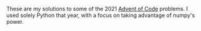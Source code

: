 These are my solutions to some of the 2021 [Advent of Code](https://adventofcode.com) problems. I used solely Python that year, with a focus on taking advantage of numpy's power.
